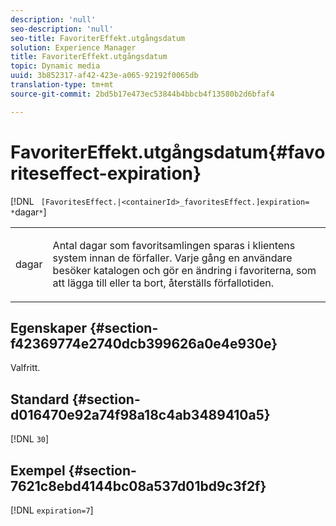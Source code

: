 ```yaml
---
description: 'null'
seo-description: 'null'
seo-title: FavoriterEffekt.utgångsdatum
solution: Experience Manager
title: FavoriterEffekt.utgångsdatum
topic: Dynamic media
uuid: 3b852317-af42-423e-a065-92192f0065db
translation-type: tm+mt
source-git-commit: 2bd5b17e473ec53844b4bbcb4f13580b2d6bfaf4

---
```



# FavoriterEffekt.utgångsdatum{#favoriteseffect-expiration}

[!DNL ` [FavoritesEffect.|<containerId>_favoritesEffect.]expiration= *`dagar`*`]

<table id="table_2B109D2F91E64B5382B31921C3780FA5"> 
 <tbody> 
  <tr> 
   <td colname="col1"> <p><span class="codeph"><span class="varname"> dagar</span></span> </p> </td> 
   <td colname="col2"> <p> Antal dagar som favoritsamlingen sparas i klientens system innan de förfaller. Varje gång en användare besöker katalogen och gör en ändring i favoriterna, som att lägga till eller ta bort, återställs förfallotiden. </p> </td> 
  </tr> 
 </tbody> 
</table>

## Egenskaper {#section-f42369774e2740dcb399626a0e4e930e}

Valfritt.

## Standard {#section-d016470e92a74f98a18c4ab3489410a5}

[!DNL `30`]

## Exempel {#section-7621c8ebd4144bc08a537d01bd9c3f2f}

[!DNL `expiration=7`]
